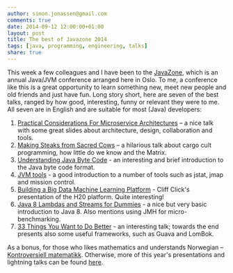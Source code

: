 ```yaml
---
author: simon.jonassen@gmail.com
comments: true
date: 2014-09-12 12:00:00+01:00
layout: post
title: The best of Javazone 2014
tags: [java, programming, engineering, talks]
share: true
---
```


This week a few colleagues and I have been to the [JavaZone](http://2014.javazone.no/), which is an annual Java/JVM conference arranged here in Oslo. To me, a conference like this is a great opportunity to learn something new, meet new people and old friends and just have fun. Long story short, here are seven of the best talks, ranged by how good, interesting, funny or relevant they were to me. All seven are in English and are suitable for most (Java) developers:

1. [Practical Considerations For Microservice Architectures](http://vimeo.com/105751281) – a nice talk with some great slides about architecture, design, collaboration and tools.
2. [Making Steaks from Sacred Cows](http://vimeo.com/105758303) – a hilarious talk about cargo cult programming, how little do we know and the Matrix.
3. [Understanding Java Byte Code](http://vimeo.com/105869193) - an interesting and brief introduction to the Java byte code format.
4. [JVM tools](http://vimeo.com/105851443) - a good introduction to a number of tools such as jstat, jmap and mission control.
5. [Building a Big Data Machine Learning Platform](http://vimeo.com/105743312) - Cliff Click's presentation of the H20 platform. Quite interesting!
6. [Java 8 Lambdas and Streams for Dummies](http://vimeo.com/105879890) - a nice but very basic introduction to Java 8. Also mentions using JMH for micro-benchmarking.
7. [33 Things You Want to Do Better](http://vimeo.com/105751257) - an interesting talk; towards the end presents also some useful frameworks, such as Guava and LomBok.

As a bonus, for those who likes mathematics and understands Norwegian – [Kontroversiell matematikk](http://vimeo.com/105857885). Otherwise, more of this year's presentations and lightning talks can be found [here](https://vimeo.com/album/3031533).

